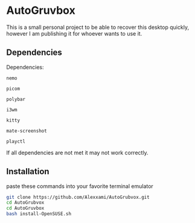 
# AutoGruvbox

This is a small personal project to be able to recover this desktop quickly, however I am publishing it for whoever wants to use it.



## Dependencies

Dependencies:

    nemo

    picom

    polybar

    i3wm

    kitty

    mate-screenshot

    playctl


If all dependencies are not met it may not work correctly.
## Installation

paste these commands into your favorite terminal emulator

```bash
git clone https://github.com/Alexxami/AutoGrubvox.git
cd AutoGrubvox
cd AutoGruvbox
bash install-OpenSUSE.sh
```
    
